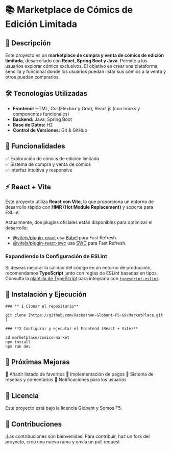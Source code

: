 # 📚 Marketplace de Cómics de Edición Limitada  

## 🚀 Descripción

Este proyecto es un **marketplace de compra y venta de cómics de edición limitada**, desarrollado con **React, Spring Boot y Java**. Permite a los usuarios explorar cómics exclusivos. El objetivo es crear una plataforma sencilla y funcional donde los usuarios puedan listar sus cómics a la venta y otros puedan comprarlos.

## 🛠️ Tecnologías Utilizadas

- **Frontend:** HTML, Css(Flexbox y Grid), React.js (con hooks y componentes funcionales)
- **Backend:** Java, Spring Boot  
- **Base de Datos:** H2  
- **Control de Versiones:** Git & GitHub  

## 🎯 Funcionalidades

✅ Exploración de cómics de edición limitada  
✅ Sistema de compra y venta de cómics  
✅ Interfaz intuitiva y responsive  

## ⚡ React + Vite

Este proyecto utiliza **React con Vite**, lo que proporciona un entorno de desarrollo rápido con **HMR (Hot Module Replacement)** y soporte para ESLint.  

Actualmente, dos plugins oficiales están disponibles para optimizar el desarrollo:  

- [@vitejs/plugin-react](https://github.com/vitejs/vite-plugin-react/blob/main/packages/plugin-react/README.md) usa [Babel](https://babeljs.io/) para Fast Refresh.  
- [@vitejs/plugin-react-swc](https://github.com/vitejs/vite-plugin-react-swc) usa [SWC](https://swc.rs/) para Fast Refresh.  

### **Expandiendo la Configuración de ESLint**

Si deseas mejorar la calidad del código en un entorno de producción, recomendamos **TypeScript** junto con reglas de ESLint basadas en tipos. Consulta la [plantilla de TypeScript](https://github.com/vitejs/vite/tree/main/packages/create-vite/template-react-ts) para integrarlo con [`typescript-eslint`](https://typescript-eslint.io).  

## 🚀 Instalación y Ejecución  

    ### ** 1 Clonar el repositorio**

    git clone [https://github.com/Hackathon-Globant-F5-G9/MarketPlace.git ]

    ### **2 Configurar y ejecutar el Frontend (React + Vite)**

    cd marketplace/comics-market
    npm install
    npm run dev

## 📌 Próximas Mejoras

🔹 Añadir listado de favoritos
🔹 Implementación de pagos
🔹 Sistema de reseñas y comentarios
🔹 Notificaciones para los usuarios

## 📄 Licencia

Este proyecto está bajo la licencia Globant y Somos F5.

## 🤝 Contribuciones

¡Las contribuciones son bienvenidas! Para contribuir, haz un fork del proyecto, crea una nueva rama y envía un pull request
